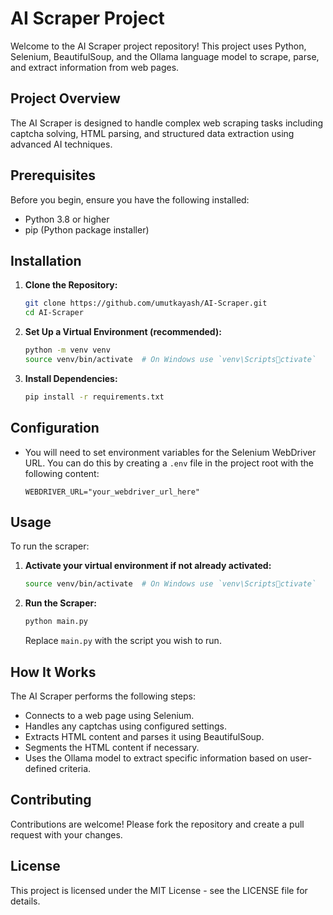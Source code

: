 
# AI Scraper Project

Welcome to the AI Scraper project repository! This project uses Python, Selenium, BeautifulSoup, and the Ollama language model to scrape, parse, and extract information from web pages.

## Project Overview

The AI Scraper is designed to handle complex web scraping tasks including captcha solving, HTML parsing, and structured data extraction using advanced AI techniques.

## Prerequisites

Before you begin, ensure you have the following installed:
- Python 3.8 or higher
- pip (Python package installer)

## Installation

1. **Clone the Repository:**
   ```bash
   git clone https://github.com/umutkayash/AI-Scraper.git
   cd AI-Scraper
   ```

2. **Set Up a Virtual Environment (recommended):**
   ```bash
   python -m venv venv
   source venv/bin/activate  # On Windows use `venv\Scriptsctivate`
   ```

3. **Install Dependencies:**
   ```bash
   pip install -r requirements.txt
   ```

## Configuration

- You will need to set environment variables for the Selenium WebDriver URL. You can do this by creating a `.env` file in the project root with the following content:
  ```
  WEBDRIVER_URL="your_webdriver_url_here"
  ```

## Usage

To run the scraper:
1. **Activate your virtual environment if not already activated:**
   ```bash
   source venv/bin/activate  # On Windows use `venv\Scriptsctivate`
   ```

2. **Run the Scraper:**
   ```bash
   python main.py
   ```
   Replace `main.py` with the script you wish to run.

## How It Works

The AI Scraper performs the following steps:
- Connects to a web page using Selenium.
- Handles any captchas using configured settings.
- Extracts HTML content and parses it using BeautifulSoup.
- Segments the HTML content if necessary.
- Uses the Ollama model to extract specific information based on user-defined criteria.

## Contributing

Contributions are welcome! Please fork the repository and create a pull request with your changes.

## License

This project is licensed under the MIT License - see the LICENSE file for details.
